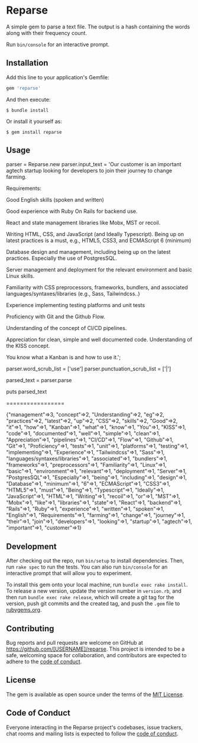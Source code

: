 # Reparse

A simple gem to parse a text file. The output is a hash containing the words along with their frequency count.


Run `bin/console` for an interactive prompt.

## Installation

Add this line to your application's Gemfile:

```ruby
gem 'reparse'
```

And then execute:

    $ bundle install

Or install it yourself as:

    $ gem install reparse

## Usage

parser = Reparse.new
parser.input_text = 'Our customer is an important agtech startup looking for developers to join their journey to change farming.

Requirements:

Good English skills (spoken and written)

Good experience with Ruby On Rails for backend use.

React and state management libraries like Mobx, MST or recoil.

Writing HTML, CSS, and JavaScript (and Ideally Typescript). Being up on latest practices is a must, e.g., HTML5, CSS3, and ECMAScript 6 (minimum)

Database design and management, including being up on the latest practices. Especially the use of PostgresSQL.

Server management and deployment for the relevant environment and basic Linux skills.

Familiarity with CSS preprocessors, frameworks, bundlers, and associated languages/syntaxes/libraries (e.g., Sass, Tailwindcss..)

Experience implementing testing platforms and unit tests

Proficiency with Git and the Github Flow.

Understanding of the concept of CI/CD pipelines.

Appreciation for clean, simple and well documented code. Understanding of the KISS concept.

You know what a Kanban is and how to use it.';

parser.word_scrub_list = ['use']
parser.punctuation_scrub_list = ['|']

parsed_text = parser.parse

puts parsed_text


=================

{"management"=>3, "concept"=>2, "Understanding"=>2, "eg"=>2, "practices"=>2, "latest"=>2, "up"=>2, "CSS"=>2, "skills"=>2, "Good"=>2, "it"=>1, "how"=>1, "Kanban"=>1, "what"=>1, "know"=>1, "You"=>1, "KISS"=>1, "code"=>1, "documented"=>1, "well"=>1, "simple"=>1, "clean"=>1, "Appreciation"=>1, "pipelines"=>1, "CI/CD"=>1, "Flow"=>1, "Github"=>1, "Git"=>1, "Proficiency"=>1, "tests"=>1, "unit"=>1, "platforms"=>1, "testing"=>1, "implementing"=>1, "Experience"=>1, "Tailwindcss"=>1, "Sass"=>1, "languages/syntaxes/libraries"=>1, "associated"=>1, "bundlers"=>1, "frameworks"=>1, "preprocessors"=>1, "Familiarity"=>1, "Linux"=>1, "basic"=>1, "environment"=>1, "relevant"=>1, "deployment"=>1, "Server"=>1, "PostgresSQL"=>1, "Especially"=>1, "being"=>1, "including"=>1, "design"=>1, "Database"=>1, "minimum"=>1, "6"=>1, "ECMAScript"=>1, "CSS3"=>1, "HTML5"=>1, "must"=>1, "Being"=>1, "Typescript"=>1, "Ideally"=>1, "JavaScript"=>1, "HTML"=>1, "Writing"=>1, "recoil"=>1, "or"=>1, "MST"=>1, "Mobx"=>1, "like"=>1, "libraries"=>1, "state"=>1, "React"=>1, "backend"=>1, "Rails"=>1, "Ruby"=>1, "experience"=>1, "written"=>1, "spoken"=>1, "English"=>1, "Requirements"=>1, "farming"=>1, "change"=>1, "journey"=>1, "their"=>1, "join"=>1, "developers"=>1, "looking"=>1, "startup"=>1, "agtech"=>1, "important"=>1, "customer"=>1}


## Development

After checking out the repo, run `bin/setup` to install dependencies. Then, run `rake spec` to run the tests. You can also run `bin/console` for an interactive prompt that will allow you to experiment.

To install this gem onto your local machine, run `bundle exec rake install`. To release a new version, update the version number in `version.rb`, and then run `bundle exec rake release`, which will create a git tag for the version, push git commits and the created tag, and push the `.gem` file to [rubygems.org](https://rubygems.org).

## Contributing

Bug reports and pull requests are welcome on GitHub at https://github.com/[USERNAME]/reparse. This project is intended to be a safe, welcoming space for collaboration, and contributors are expected to adhere to the [code of conduct](https://github.com/[USERNAME]/reparse/blob/master/CODE_OF_CONDUCT.md).

## License

The gem is available as open source under the terms of the [MIT License](https://opensource.org/licenses/MIT).

## Code of Conduct

Everyone interacting in the Reparse project's codebases, issue trackers, chat rooms and mailing lists is expected to follow the [code of conduct](https://github.com/[USERNAME]/reparse/blob/master/CODE_OF_CONDUCT.md).

